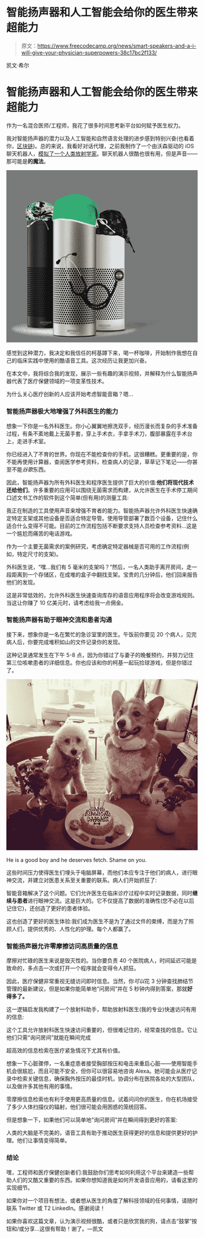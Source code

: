 # 智能扬声器和人工智能会给你的医生带来超能力

> 原文：<https://www.freecodecamp.org/news/smart-speakers-and-a-i-will-give-your-physician-superpowers-38c17bc2f133/>

凯文·希尔

# 智能扬声器和人工智能会给你的医生带来超能力

作为一名混合医师/工程师，我花了很多时间思考新平台如何赋予医生权力。

我对智能扬声器的潜力以及人工智能和自然语言处理的进步感到特别兴奋(也看着你，[区块链](https://www.forbes.com/sites/bernardmarr/2017/11/29/this-is-why-blockchains-will-transform-healthcare/#749ff171ebe3))。总的来说，我看好对话代理，之前我制作了一个由沃森驱动的 iOS 聊天机器人，[模拟了一个人类放射学家](https://www.healthline.com/health-news/artificial-intelligence-car-radiology)。聊天机器人很酷也很有用，但是声音——那可能是**的魔法**。

![1*YX2v6DUoJoxWMzJVGBzPZQ](img/10ee82fbeac06fe83d4ad0ea68532937.png)

感觉到这种潜力，我决定和我信任的柯基蹲下来，喝一杯咖啡，开始制作我想在自己的临床实践中使用的酷语音工具。这次经历让我更加兴奋。

在本文中，我将综合我的发现，展示一些有趣的演示视频，并解释为什么智能扬声器代表了医疗保健领域的一项变革性技术。

为什么关心医疗创新的人应该开始考虑智能音箱？嗯…

### 智能扬声器极大地增强了外科医生的能力

想象一下你是一名外科医生。你小心翼翼地擦洗双手，经历漫长而复杂的手术准备过程，有条不紊地戴上无菌手套，穿上手术衣，手拿手术刀，腹部暴露在手术台上，走进手术室。

你已经进入了不育的世界。你现在不能检查你的手机，这很糟糕。更重要的是，你不能再使用计算器，查阅医学参考资料，检查病人的记录，草草记下笔记——你甚至不能*谷歌*东西。

因此，智能扬声器为所有外科医生和程序医生提供了巨大的价值:**他们将现代技术还给他们**。许多重要的应用可以围绕无菌需求而构建，从允许医生在手术停工期间口述文书工作的软件到这个简单(但有用)的测量工具:

我正在制造的工具使用声音来增强不育者的能力。智能扬声器允许外科医生快速确定特定支架或其他设备是否适合特定导管。使用导管部署了数百个设备，记住什么适合什么变得不可能。目前的工作流程包括不断要求支持人员检查参考资料…这是一个尴尬而痛苦的电话游戏。

作为一个主要无菌需求的案例研究，考虑确定特定器械是否可用的工作流程(例如，特定尺寸的支架)。

外科医生说，“嘿…我们有 5 毫米的支架吗？”然后，一名人类助手离开房间，走一段距离到一个存储区，在成堆的盒子中翻找支架。宝贵的几分钟后，他们回来报告他们的发现。

这是非常低效的，允许外科医生快速查询库存的语音应用程序将会改变游戏规则。当这让你赚了 10 亿美元时，请考虑给我一点佣金。

### 智能扬声器有助于眼神交流和患者沟通

接下来，想象你是一名在繁忙的急诊室里的医生。午饭前你要见 20 个病人，见完病人后，你要完成堆积如山的文件记录你的发现。

这种记录通常发生在下午 5-8 点，因为你错过了与妻子的晚餐预约，并努力记住第三位咳嗽患者的详细信息。你也应该和你的柯基一起玩捡球游戏，但是你错过了。

![1*OeP7iObJwxugSNNTzqeNyg](img/8d6e61c553905afc864d84c6baceecbd.png)

He is a good boy and he deserves fetch. Shame on you.

这些时间压力使得医生们埋头于电脑屏幕，而他们本应专注于他们的病人，进行眼神交流，并建立对医患关系至关重要的联系。病人们开始抓狂了:

智能音箱解决了这个问题。它们允许医生在临床诊疗过程中实时记录数据，同时**继续与患者**进行眼神交流。这是巨大的。它不仅提高了数据的准确性(您不必在以后记住它)，还创造了更好的患者体验。

这也创造了更好的医生体验:我们成为医生不是为了通过文件的束缚，而是为了照顾人们，提供优秀的、人性化的护理。每个人都赢了。

### 智能扬声器允许零摩擦访问高质量的信息

摩擦对忙碌的医生来说是毁灭性的。当你要负责 40 个医院病人，时间延迟可能是致命的，多点击一次或打开一个程序就会变得令人抓狂。

因此，医疗保健非常重视无缝访问即时信息。当然，你*可以*花 3 分钟查找肺结节管理的最新建议，但是如果你能简单地“问房间”并在 5 秒钟内得到答案，那就**好得多了。**

这一逻辑启发我构建了一个放射科助手，帮助放射科医生(我的专业)快速访问有用的信息:

这个工具允许放射科医生快速访问重要的，但很难记住的，经常查找的信息。它让他们只需“询问房间”就能在瞬间完成

超高效的信息检索在医疗紧急情况下尤其有价值。

想象一下心脏骤停，一名重症患者接受胸部按压和电击来重启心脏——使用智能手机会很尴尬，而且可能不安全，但你可以很容易地咨询 Alexa。她可能会从医疗记录中检索关键信息，确保胸外按压的最佳时机，协调分布在医院各处的大型团队，以及做许多其他有用的事情。

零摩擦信息检索也有利于使用更高质量的信息。试着问问你的医生，你在机场接受了多少人体扫描仪的辐射，他们很可能会用困惑的笼统回答。

但是想象一下，如果他们可以简单地“询问房间”并在瞬间得到更好的答案:

人类的大脑是不完美的，语音工具有助于推动医生获得更好的信息和提供更好的护理。他们让事情变得简单。

### 结论

嘿，工程师和医疗保健创新者们:我鼓励你们思考如何利用这个平台来建造一些帮助人们的又酷又重要的东西。如果你想知道我是如何开发语音应用的，请看这里的实现细节。

如果你对一个项目有想法，或者想从医生的角度了解科技领域的任何事情，请随时联系 Twitter 或 T2 LinkedIn。感谢阅读！

如果你喜欢这篇文章，认为演示视频很酷，或者只是欣赏我的狗，请点击“鼓掌”按钮和/或分享…这很有帮助！谢了。—凯文